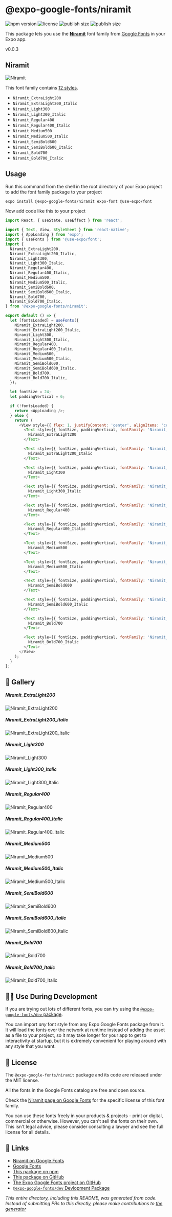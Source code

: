 # @expo-google-fonts/niramit

![npm version](https://flat.badgen.net/npm/v/@expo-google-fonts/niramit)
![license](https://flat.badgen.net/github/license/expo/google-fonts)
![publish size](https://flat.badgen.net/packagephobia/install/@expo-google-fonts/niramit)
![publish size](https://flat.badgen.net/packagephobia/publish/@expo-google-fonts/niramit)

This package lets you use the [**Niramit**](https://fonts.google.com/specimen/Niramit) font family from [Google Fonts](https://fonts.google.com/) in your Expo app.

v0.0.3

## Niramit

![Niramit](./font-family.png)

This font family contains [12 styles](#-gallery).

- `Niramit_ExtraLight200`
- `Niramit_ExtraLight200_Italic`
- `Niramit_Light300`
- `Niramit_Light300_Italic`
- `Niramit_Regular400`
- `Niramit_Regular400_Italic`
- `Niramit_Medium500`
- `Niramit_Medium500_Italic`
- `Niramit_SemiBold600`
- `Niramit_SemiBold600_Italic`
- `Niramit_Bold700`
- `Niramit_Bold700_Italic`

## Usage

Run this command from the shell in the root directory of your Expo project to add the font family package to your project
```sh
expo install @expo-google-fonts/niramit expo-font @use-expo/font
```

Now add code like this to your project
```js
import React, { useState, useEffect } from 'react';

import { Text, View, StyleSheet } from 'react-native';
import { AppLoading } from 'expo';
import { useFonts } from '@use-expo/font';
import {
  Niramit_ExtraLight200,
  Niramit_ExtraLight200_Italic,
  Niramit_Light300,
  Niramit_Light300_Italic,
  Niramit_Regular400,
  Niramit_Regular400_Italic,
  Niramit_Medium500,
  Niramit_Medium500_Italic,
  Niramit_SemiBold600,
  Niramit_SemiBold600_Italic,
  Niramit_Bold700,
  Niramit_Bold700_Italic,
} from '@expo-google-fonts/niramit';

export default () => {
  let [fontsLoaded] = useFonts({
    Niramit_ExtraLight200,
    Niramit_ExtraLight200_Italic,
    Niramit_Light300,
    Niramit_Light300_Italic,
    Niramit_Regular400,
    Niramit_Regular400_Italic,
    Niramit_Medium500,
    Niramit_Medium500_Italic,
    Niramit_SemiBold600,
    Niramit_SemiBold600_Italic,
    Niramit_Bold700,
    Niramit_Bold700_Italic,
  });

  let fontSize = 24;
  let paddingVertical = 6;

  if (!fontsLoaded) {
    return <AppLoading />;
  } else {
    return (
      <View style={{ flex: 1, justifyContent: 'center', alignItems: 'center' }}>
        <Text style={{ fontSize, paddingVertical, fontFamily: 'Niramit_ExtraLight200' }}>
          Niramit_ExtraLight200
        </Text>

        <Text style={{ fontSize, paddingVertical, fontFamily: 'Niramit_ExtraLight200_Italic' }}>
          Niramit_ExtraLight200_Italic
        </Text>

        <Text style={{ fontSize, paddingVertical, fontFamily: 'Niramit_Light300' }}>
          Niramit_Light300
        </Text>

        <Text style={{ fontSize, paddingVertical, fontFamily: 'Niramit_Light300_Italic' }}>
          Niramit_Light300_Italic
        </Text>

        <Text style={{ fontSize, paddingVertical, fontFamily: 'Niramit_Regular400' }}>
          Niramit_Regular400
        </Text>

        <Text style={{ fontSize, paddingVertical, fontFamily: 'Niramit_Regular400_Italic' }}>
          Niramit_Regular400_Italic
        </Text>

        <Text style={{ fontSize, paddingVertical, fontFamily: 'Niramit_Medium500' }}>
          Niramit_Medium500
        </Text>

        <Text style={{ fontSize, paddingVertical, fontFamily: 'Niramit_Medium500_Italic' }}>
          Niramit_Medium500_Italic
        </Text>

        <Text style={{ fontSize, paddingVertical, fontFamily: 'Niramit_SemiBold600' }}>
          Niramit_SemiBold600
        </Text>

        <Text style={{ fontSize, paddingVertical, fontFamily: 'Niramit_SemiBold600_Italic' }}>
          Niramit_SemiBold600_Italic
        </Text>

        <Text style={{ fontSize, paddingVertical, fontFamily: 'Niramit_Bold700' }}>
          Niramit_Bold700
        </Text>

        <Text style={{ fontSize, paddingVertical, fontFamily: 'Niramit_Bold700_Italic' }}>
          Niramit_Bold700_Italic
        </Text>
      </View>
    );
  }
};

```

## 🔡 Gallery

##### Niramit_ExtraLight200
![Niramit_ExtraLight200](./e92669e514d741863c49ee66189090f4d5dca5b6a9d34ccbe435b2f5af660c42.ttf.png)

##### Niramit_ExtraLight200_Italic
![Niramit_ExtraLight200_Italic](./d2d4697e15bf89f5f5ef604984ccc6a79f078de6f91e60deae5736de825110bc.ttf.png)

##### Niramit_Light300
![Niramit_Light300](./cc8b41b318e8ef4a063f6a1d3c4b2b8b07029e70b412f4aff994ee4849efb09c.ttf.png)

##### Niramit_Light300_Italic
![Niramit_Light300_Italic](./8b5560e9959b3ffe8583ea5591a0852f3cb9dd7d8f256327fd1dfa761aebbc97.ttf.png)

##### Niramit_Regular400
![Niramit_Regular400](./b73b7564f064368ecc427a55f6f52ab3191726827cc1b6c8fe10059308a2c576.ttf.png)

##### Niramit_Regular400_Italic
![Niramit_Regular400_Italic](./f2f02627999eb05690e589cbb7e0c1ab1e977f24c976bbeafab5c8bb041cb23c.ttf.png)

##### Niramit_Medium500
![Niramit_Medium500](./d57314c8b28aa732f0904f616db80bd02f471e91a0c0620454016ddb37200371.ttf.png)

##### Niramit_Medium500_Italic
![Niramit_Medium500_Italic](./3c7d65b0b7438466a6707ae7ee57b82aad56e02798b2bd582110803cfd632e40.ttf.png)

##### Niramit_SemiBold600
![Niramit_SemiBold600](./932bdc0ea4e9406b713a29b1a936c3bfba71853a8f834dcf9129914d6ed2f0e7.ttf.png)

##### Niramit_SemiBold600_Italic
![Niramit_SemiBold600_Italic](./deb26883a193441eb594a0e8e42bac1d2d1ac822053c3bd7fcaf06161fbc281d.ttf.png)

##### Niramit_Bold700
![Niramit_Bold700](./67d40f2a9e3f3cc8c4e0873f0c6aa8b2db46210c344b6805eb7a3280b6430a85.ttf.png)

##### Niramit_Bold700_Italic
![Niramit_Bold700_Italic](./2d5a53eeb80546748e52c84452b17b60d1e4abfcd7e01f6d6f909ad0446c9f19.ttf.png)


## 👩‍💻 Use During Development

If you are trying out lots of different fonts, you can try using the [`@expo-google-fonts/dev` package](https://github.com/expo/google-fonts/tree/master/font-packages/dev#readme).

You can import *any* font style from any Expo Google Fonts package from it. It will load the fonts
over the network at runtime instead of adding the asset as a file to your project, so it may take longer
for your app to get to interactivity at startup, but it is extremely convenient
for playing around with any style that you want.

## 📖 License

The `@expo-google-fonts/niramit` package and its code are released under the MIT license.

All the fonts in the Google Fonts catalog are free and open source.

Check the [Niramit page on Google Fonts](https://fonts.google.com/specimen/Niramit) for the specific license of this font family.

You can use these fonts freely in your products & projects - print or digital, commercial or otherwise. However, you can't sell the fonts on their own. This isn't legal advice, please consider consulting a lawyer and see the full license for all details.

## 🔗 Links

- [Niramit on Google Fonts](https://fonts.google.com/specimen/Niramit)
- [Google Fonts](https://fonts.google.com/)
- [This package on npm](https://www.npmjs.com/package/@expo-google-fonts/niramit)
- [This package on GitHub](https://github.com/expo/google-fonts/tree/master/font-packages/niramit)
- [The Expo Google Fonts project on GitHub](https://github.com/expo/google-fonts)
- [`@expo-google-fonts/dev` Devlopment Package](https://github.com/expo/google-fonts/tree/master/font-packages/dev)


*This entire directory, including this README, was generated from code. Instead of submitting PRs to this directly, please make contributions to [the generator](https://github.com/expo/google-fonts/tree/master/packages/generator)*
